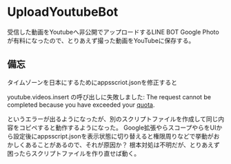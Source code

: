 # UploadYoutubeBot
受信した動画をYoutubeへ非公開でアップロードするLINE BOT
Google Photo が有料になったので、とりあえず撮った動画をYouTubeに保存する。

## 備忘
タイムゾーンを日本にするためにappsscriot.jsonを修正すると

youtube.videos.insert の呼び出しに失敗しました: The request cannot be completed because you have exceeded your <a href="/youtube/v3/getting-started#quota">quota</a>.

というエラーが出るようになったが、別のスクリプトファイルを作成して同じ内容をコピペすると動作するようになった。
Google拡張やらスコープやらをUIから設定後にappsscript.jsonを表示状態に切り替えると権限周りなどで挙動がおかしくあることがあるので、それが原因か？
根本対処は不明だが、とりあえず困ったらスクリプトファイルを作り直せば動く。
